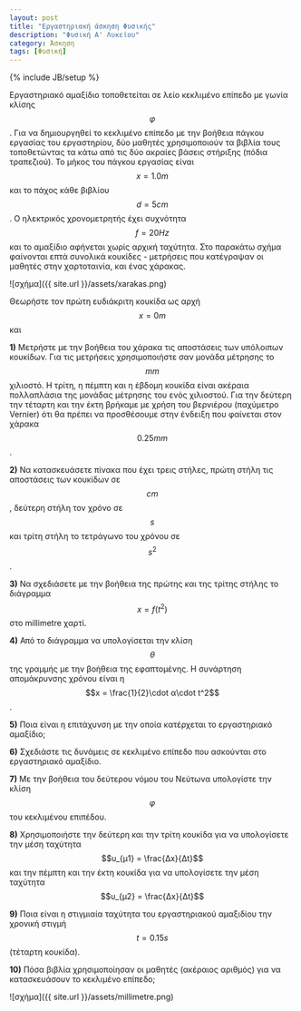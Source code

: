 ```yaml
---
layout: post
title: "Εργαστηριακή άσκηση Φυσικής"
description: "Φυσική Α' Λυκείου"
category: Άσκηση
tags: [Φυσική]
---
```

{% include JB/setup %}

Εργαστηριακό αμαξίδιο τοποθετείται σε λείο κεκλιμένο επίπεδο με γωνία κλίσης $$φ$$. Για να δημιουργηθεί
το κεκλιμένο επίπεδο με την βοήθεια πάγκου εργασίας του εργαστηρίου, δύο μαθητές χρησιμοποιούν 
τα βιβλία τους τοποθετώντας τα κάτω από τις δύο ακραίες βάσεις στήριξης (πόδια τραπεζιού). Το μήκος
του πάγκου εργασίας είναι $$x = 1.0m$$ και το πάχος κάθε βιβλίου $$d = 5cm$$. Ο ηλεκτρικός 
χρονομετρητής έχει συχνότητα $$f = 20Hz$$ και το αμαξίδιο αφήνεται χωρίς αρχική ταχύτητα. 
Στο παρακάτω σχήμα φαίνονται επτά συνολικά κουκίδες - μετρήσεις που κατέγραψαν οι μαθητές στην χαρτοταινία, και ένας 
χάρακας.

![σχήμα]({{ site.url }}/assets/xarakas.png) 

Θεωρήστε τον πρώτη ευδιάκριτη κουκίδα ως αρχή $$x = 0m$$ και 

**1)** Μετρήστε με την βοήθεια του χάρακα τις αποστάσεις των υπόλοιπων κουκίδων.
Για τις μετρήσεις χρησιμοποιήστε σαν μονάδα μέτρησης το $$mm$$ χιλιοστό. Η τρίτη, η πέμπτη
και η έβδομη κουκίδα είναι ακέραια πολλαπλάσια της μονάδας μέτρησης του ενός χιλιοστού. Για την 
δεύτερη την τέταρτη και την έκτη βρήκαμε με χρήση του βερνιέρου (παχύμετρο Vernier) ότι θα πρέπει
να προσθέσουμε στην ένδειξη που φαίνεται στον χάρακα $$0.25mm$$.

**2)** Να κατασκευάσετε πίνακα που έχει τρεις στήλες, πρώτη στήλη τις αποστάσεις των κουκίδων σε $$cm$$,
δεύτερη στήλη τον χρόνο σε $$s$$ και τρίτη στήλη το τετράγωνο του χρόνου σε $$s^2$$. 

**3)** Να σχεδιάσετε με την βοήθεια της πρώτης και της τρίτης στήλης το διάγραμμα $$x = f(t^2)$$ στο millimetre χαρτί.

**4)** Από το διάγραμμα να υπολογίσεται την κλίση $$θ$$ της γραμμής με την βοήθεια της εφαπτομένης. Η συνάρτηση
απομάκρυνσης χρόνου είναι η $$x = \frac{1}{2}\cdot α\cdot t^2$$. 

**5)** Ποια είναι η επιτάχυνση με την οποία κατέρχεται το εργαστηριακό αμαξίδιο; 

**6)** Σχεδιάστε τις δυνάμεις σε κεκλιμένο επίπεδο που ασκούνται στο εργαστηριακό αμαξίδιο. 

**7)** Με την βοήθεια του δεύτερου νόμου του Νεύτωνα υπολογίστε την κλίση $$φ$$ του κεκλιμένου επιπέδου. 

**8)** Χρησιμοποιήστε την δεύτερη και την τρίτη κουκίδα για να υπολογίσετε την μέση ταχύτητα $$υ_{μ1} = \frac{Δx}{Δt}$$
και την πέμπτη και την έκτη κουκίδα για να υπολογίσετε την μέση ταχύτητα $$υ_{μ2} = \frac{Δx}{Δt}$$

**9)** Ποια είναι η στιγμιαία ταχύτητα του εργαστηριακού αμαξιδίου την χρονική στιγμή $$t = 0.15s$$ (τέταρτη κουκίδα). 

**10)** Πόσα βιβλία χρησιμοποίησαν οι μαθητές (ακέραιος αριθμός) για να κατασκευάσουν το κεκλιμένο επίπεδο;

![σχήμα]({{ site.url }}/assets/millimetre.png) 
